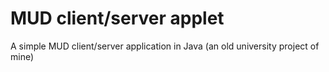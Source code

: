 MUD client/server applet
=================

A simple MUD client/server application in Java (an old university project of mine)
